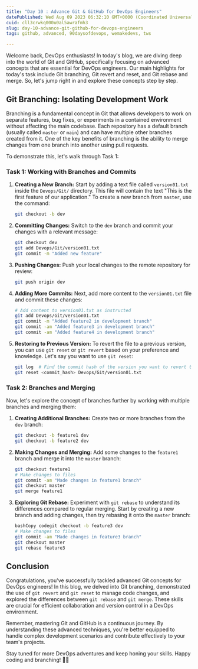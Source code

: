 ```yaml
---
title: "Day 10 : Advance Git & GitHub for DevOps Engineers"
datePublished: Wed Aug 09 2023 06:32:10 GMT+0000 (Coordinated Universal Time)
cuid: cll3crwkq000u0al5awrafmh3
slug: day-10-advance-git-github-for-devops-engineers
tags: github, advanced, 90daysofdevops, wemakedevs, tws

---
```


Welcome back, DevOps enthusiasts! In today's blog, we are diving deep into the world of Git and GitHub, specifically focusing on advanced concepts that are essential for DevOps engineers. Our main highlights for today's task include Git branching, Git revert and reset, and Git rebase and merge. So, let's jump right in and explore these concepts step by step.

## **Git Branching: Isolating Development Work**

Branching is a fundamental concept in Git that allows developers to work on separate features, bug fixes, or experiments in a contained environment without affecting the main codebase. Each repository has a default branch (usually called `master` or `main`) and can have multiple other branches created from it. One of the key benefits of branching is the ability to merge changes from one branch into another using pull requests.

To demonstrate this, let's walk through Task 1:

### **Task 1: Working with Branches and Commits**

1. **Creating a New Branch:** Start by adding a text file called `version01.txt` inside the `Devops/Git/` directory. This file will contain the text "This is the first feature of our application." To create a new branch from `master`, use the command:
    
    ```bash
    git checkout -b dev
    ```
    
2. **Committing Changes:** Switch to the `dev` branch and commit your changes with a relevant message:
    
    ```bash
    git checkout dev
    git add Devops/Git/version01.txt
    git commit -m "Added new feature"
    ```
    
3. **Pushing Changes:** Push your local changes to the remote repository for review:
    
    ```bash
    git push origin dev
    ```
    
4. **Adding More Commits:** Next, add more content to the `version01.txt` file and commit these changes:
    
    ```bash
    # Add content to version01.txt as instructed
    git add Devops/Git/version01.txt
    git commit -m "Added feature2 in development branch"
    git commit -am "Added feature3 in development branch"
    git commit -am "Added feature4 in development branch"
    ```
    
5. **Restoring to Previous Version:** To revert the file to a previous version, you can use `git reset` or `git revert` based on your preference and knowledge. Let's say you want to use `git reset`:
    
    ```bash
    git log  # Find the commit hash of the version you want to revert to
    git reset <commit_hash> Devops/Git/version01.txt
    ```
    

### **Task 2: Branches and Merging**

Now, let's explore the concept of branches further by working with multiple branches and merging them:

1. **Creating Additional Branches:** Create two or more branches from the `dev` branch:
    
    ```bash
    git checkout -b feature1 dev
    git checkout -b feature2 dev
    ```
    
2. **Making Changes and Merging:** Add some changes to the `feature1` branch and merge it into the `master` branch:
    
    ```bash
    git checkout feature1
    # Make changes to files
    git commit -am "Made changes in feature1 branch"
    git checkout master
    git merge feature1
    ```
    
3. **Exploring Git Rebase:** Experiment with `git rebase` to understand its differences compared to regular merging. Start by creating a new branch and adding changes, then try rebasing it onto the `master` branch:
    
    ```bash
    bashCopy codegit checkout -b feature3 dev
    # Make changes to files
    git commit -am "Made changes in feature3 branch"
    git checkout master
    git rebase feature3
    ```
    

## **Conclusion**

Congratulations, you've successfully tackled advanced Git concepts for DevOps engineers! In this blog, we delved into Git branching, demonstrated the use of `git revert` and `git reset` to manage code changes, and explored the differences between `git rebase` and `git merge`. These skills are crucial for efficient collaboration and version control in a DevOps environment.

Remember, mastering Git and GitHub is a continuous journey. By understanding these advanced techniques, you're better equipped to handle complex development scenarios and contribute effectively to your team's projects.

Stay tuned for more DevOps adventures and keep honing your skills. Happy coding and branching! 🚀🌿
